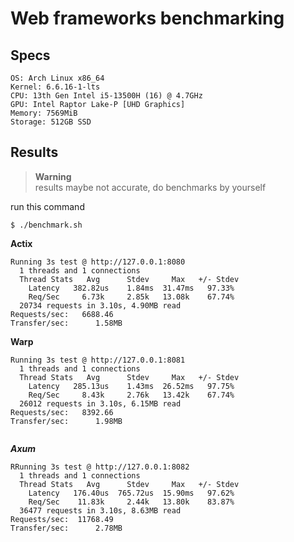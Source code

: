# Web frameworks benchmarking
## Specs

```
OS: Arch Linux x86_64 
Kernel: 6.6.16-1-lts 
CPU: 13th Gen Intel i5-13500H (16) @ 4.7GHz
GPU: Intel Raptor Lake-P [UHD Graphics] 
Memory: 7569MiB
Storage: 512GB SSD
```

## Results
> **Warning**  
>  results maybe not accurate, do benchmarks by yourself 

run this command
```terminal
$ ./benchmark.sh
```
**Actix**
```
Running 3s test @ http://127.0.0.1:8080
  1 threads and 1 connections
  Thread Stats   Avg      Stdev     Max   +/- Stdev
    Latency   382.82us    1.84ms  31.47ms   97.33%
    Req/Sec     6.73k     2.85k   13.08k    67.74%
  20734 requests in 3.10s, 4.90MB read
Requests/sec:   6688.46
Transfer/sec:      1.58MB
```

**Warp**
```
Running 3s test @ http://127.0.0.1:8081
  1 threads and 1 connections
  Thread Stats   Avg      Stdev     Max   +/- Stdev
    Latency   285.13us    1.43ms  26.52ms   97.75%
    Req/Sec     8.43k     2.76k   13.42k    67.74%
  26012 requests in 3.10s, 6.15MB read
Requests/sec:   8392.66
Transfer/sec:      1.98MB


```
***Axum***
```
RRunning 3s test @ http://127.0.0.1:8082
  1 threads and 1 connections
  Thread Stats   Avg      Stdev     Max   +/- Stdev
    Latency   176.40us  765.72us  15.90ms   97.62%
    Req/Sec    11.83k     2.44k   13.80k    83.87%
  36477 requests in 3.10s, 8.63MB read
Requests/sec:  11768.49
Transfer/sec:      2.78MB
```

